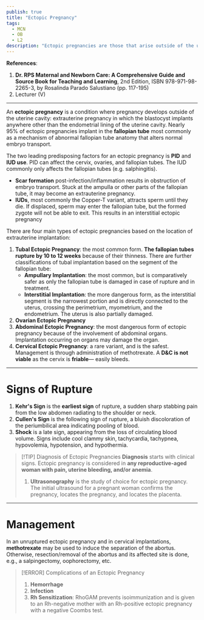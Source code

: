 ```yaml
---
publish: true
title: "Ectopic Pregnancy"
tags:
  - MCN
  - OB
  - L2
description: "Ectopic pregnancies are those that arise outside of the uterus, the normal site of implantation. This most commonly occurs in the fallopian tubes (tubal ectopic pregnancy) but can also occur in the ovaries, abdomen, or cervix."
---
```

**References**:
 1. **Dr. RPS Maternal and Newborn Care: A Comprehensive Guide and Source Book for Teaching and Learning**, 2nd Edition, ISBN 978-971-98-2265-3, by Rosalinda Parado Salustiano (pp. 117-195)
 2. Lecturer (V)

___

An **ectopic pregnancy** is a condition where pregnancy develops outside of the uterine cavity: extrauterine pregnancy in which the blastocyst implants anywhere other than the endometrial lining of the uterine cavity. Nearly 95% of ectopic pregnancies implant in the **fallopian tube** most commonly as a mechanism of abnormal fallopian tube anatomy that alters normal embryo transport.

The two leading predisposing factors for an ectopic pregnancy is **PID** and **IUD use**. PID can affect the cervix, ovaries, and fallopian tubes. The IUD commonly only affects the fallopian tubes (e.g. salphingitis).
- **Scar formation** post-infection/inflammation results in obstruction of embryo transport. Stuck at the ampulla or other parts of the fallopian tube, it may become an extrauterine pregnancy.
- **IUDs**, most commonly the Copper-T variant, attracts sperm until they die. If displaced, sperm may enter the fallopian tube, but the formed zygote will not be able to exit. This results in an interstitial ectopic pregnancy

There are four main types of ectopic pregnancies based on the location of extrauterine implantation:
1. **Tubal Ectopic Pregnancy**: the most common form. **The fallopian tubes rupture by 10 to 12 weeks** because of their thinness. There are further classifications of tubal implantation based on the segment of the fallopian tube:
	- **Ampullary Implantation**: the most common, but is comparatively safer as only the fallopian tube is damaged in case of rupture and in treatment.
	- **Interstitial Implantation**: the more dangerous form, as the interstitial segment is the narrowest portion and is directly connected to the uterus, crossing the perimetrium, myometrium, and the endometrium. The uterus is also partially damaged.
2. **Ovarian Ectopic Pregnancy**
3. **Abdominal Ectopic Pregnancy**: the most dangerous form of ectopic pregnancy because of the involvement of abdominal organs. Implantation occurring on organs may damage the organ.
4. **Cervical Ectopic Pregnancy**: a rare variant, and is the safest. Management is through administration of methotrexate. A **D&C is not viable** as the cervix is **friable**— easily bleeds.

___

# Signs of Rupture
1. **Kehr's Sign** is the **earliest sign** of rupture, a sudden sharp stabbing pain from the low abdomen radiating to the shoulder or neck.
2. **Cullen's Sign** is the following sign of rupture, a bluish discoloration of the periumbilical area indicating pooling of blood.
3. **Shock** is a late sign, appearing from the loss of circulating blood volume. Signs include cool clammy skin, tachycardia, tachypnea, hypovolemia, hypotension, and hypothermia.

>[!TIP] Diagnosis of Ectopic Pregnancies
>**Diagnosis** starts with clinical signs. Ectopic pregnancy is considered in **any reproductive-aged woman with pain, uterine bleeding, and/or anemia**.
>1. **Ultrasonography** is the study of choice for ectopic pregnancy. The initial ultrasound for a pregnant woman confirms the pregnancy, locates the pregnancy, and locates the placenta.

___

# Management
In an unruptured ectopic pregnancy and in cervical implantations, **methotrexate** may be used to induce the separation of the abortus. Otherwise, resection/removal of the abortus and its affected site is done, e.g., a salpingectomy, oophorectomy, etc.

>[!ERROR] Complications of an Ectopic Pregnancy
>1. **Hemorrhage**
>2. **Infection**
>3. **Rh Sensitization**: RhoGAM prevents isoimmunization and is given to an Rh-negative mother with an Rh-positive ectopic pregnancy with a negative Coombs test.
